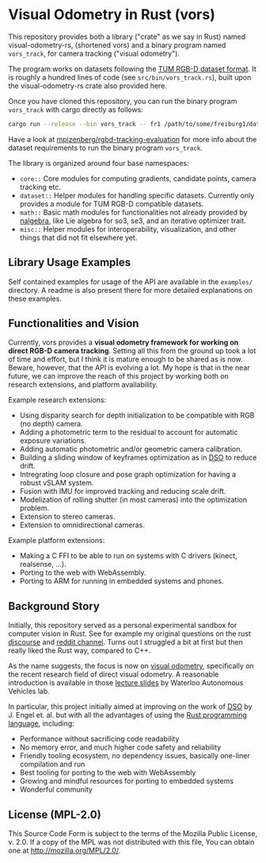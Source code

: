 # Visual Odometry in Rust (vors)

This repository provides both a library ("crate" as we say in Rust) named visual-odometry-rs,
(shortened vors) and a binary program named `vors_track`,
for camera tracking ("visual odometry").

The program works on datasets following the [TUM RGB-D dataset format][tum-rgbd].
It is roughly a hundred lines of code (see `src/bin/vors_track.rs`),
built upon the visual-odometry-rs crate also provided here.

Once you have cloned this repository,
you can run the binary program `vors_track` with cargo directly as follows:

```sh
cargo run --release --bin vors_track -- fr1 /path/to/some/freiburg1/dataset/associations.txt
```

Have a look at [mpizenberg/rgbd-tracking-evaluation][rgbd-track-eval]
for more info about the dataset requirements to run the binary program `vors_track`.

The library is organized around four base namespaces:

- `core::` Core modules for computing gradients, candidate points, camera tracking etc.
- `dataset::` Helper modules for handling specific datasets.
  Currently only provides a module for TUM RGB-D compatible datasets.
- `math::` Basic math modules for functionalities not already provided by [nalgebra][nalgebra],
  like Lie algebra for so3, se3, and an iterative optimizer trait.
- `misc::` Helper modules for interoperability, visualization, and other things that did
  not fit elsewhere yet.

[tum-rgbd]: https://vision.in.tum.de/data/datasets/rgbd-dataset
[rgbd-track-eval]: https://github.com/mpizenberg/rgbd-tracking-evaluation
[nalgebra]: https://www.nalgebra.org/

## Library Usage Examples

Self contained examples for usage of the API are available in the `examples/` directory.
A readme is also present there for more detailed explanations on these examples.

## Functionalities and Vision

Currently, vors provides a **visual odometry framework for working on direct RGB-D camera tracking**.
Setting all this from the ground up took a lot of time and effort,
but I think it is mature enough to be shared as is now.
Beware, however, that the API is evolving a lot.
My hope is that in the near future, we can improve the reach of this project
by working both on research extensions, and platform availability.

Example research extensions:

- Using disparity search for depth initialization to be compatible with RGB (no depth) camera.
- Adding a photometric term to the residual to account for automatic exposure variations.
- Adding automatic photometric and/or geometric camera calibration.
- Building a sliding window of keyframes optimization as in [DSO][dso] to reduce drift.
- Intregrating loop closure and pose graph optimization for having a robust vSLAM system.
- Fusion with IMU for improved tracking and reducing scale drift.
- Modelization of rolling shutter (in most cameras) into the optimization problem.
- Extension to stereo cameras.
- Extension to omnidirectional cameras.

Example platform extensions:

- Making a C FFI to be able to run on systems with C drivers (kinect, realsense, ...).
- Porting to the web with WebAssembly.
- Porting to ARM for running in embedded systems and phones.

## Background Story

Initially, this repository served as a personal experimental sandbox for computer vision in Rust.
See for example my original questions on the rust [discourse][discourse] and [reddit channel][reddit].
Turns out I struggled a bit at first but then really liked the Rust way, compared to C++.

As the name suggests, the focus is now on [visual odometry][vo],
specifically on the recent research field of direct visual odometry.
A reasonable introduction is available in those [lecture slides][vo-slides]
by Waterloo Autonomous Vehicles lab.

In particular, this project initially aimed at improving on the work of [DSO][dso]
by J. Engel et. al. but with all the advantages of using the [Rust programming language][rust],
including:

- Performance without sacrificing code readability
- No memory error, and much higher code safety and reliability
- Friendly tooling ecosystem, no dependency issues, basically one-liner compilation and run
- Best tooling for porting to the web with WebAssembly
- Growing and mindful resources for porting to embedded systems
- Wonderful community

[discourse]: https://users.rust-lang.org/t/computer-vision-in-rust/16198
[reddit]: https://www.reddit.com/r/rust/comments/84s5zo/computer_vision_in_rust/
[vo]: https://en.wikipedia.org/wiki/Visual_odometry
[vo-slides]: http://wavelab.uwaterloo.ca/slam/2017-SLAM/Lecture14-Direct_visual_inertial_odometry_and_SLAM/slides.pdf
[dso]: https://github.com/JakobEngel/dso
[rust]: https://www.rust-lang.org/

## License (MPL-2.0)

This Source Code Form is subject to the terms of the Mozilla Public
License, v. 2.0. If a copy of the MPL was not distributed with this
file, You can obtain one at http://mozilla.org/MPL/2.0/.
